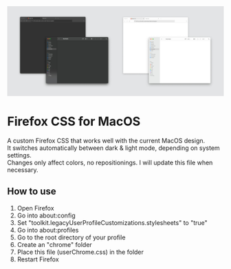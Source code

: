 ![Firefox-css-for-MacOS](https://raw.githubusercontent.com/viesual/Firefox-CSS-for-MacOS/main/firefox-css-for-macos.jpg)

# Firefox CSS for MacOS
A custom Firefox CSS that works well with the current MacOS design.  
It switches automatically between dark & light mode, depending on system settings.  
Changes only affect colors, no repositionings.
I will update this file when necessary.

## How to use
    
1. Open Firefox
2. Go into about:config
3. Set "toolkit.legacyUserProfileCustomizations.stylesheets" to "true"
4. Go into about:profiles
5. Go to the root directory of your profile
6. Create an "chrome" folder
7. Place this file (userChrome.css) in the folder
8. Restart Firefox
     

